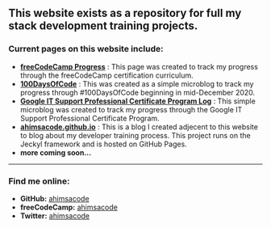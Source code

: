 This website exists as a repository for full my stack development training projects.
---
### Current pages on this website include:
- **[freeCodeCamp Progress](/fcc/)**
: This page was created to track my progress through the freeCodeCamp certification curriculum.
- **[100DaysOfCode](/100daysofcode.md)**
: This was created as a simple microblog to track my progress through #100DaysOfCode beginning in mid-December 2020.
- **[Google IT Support Professional Certificate Program Log](/it-support-pro-certificate-program.md)**
:  This simple microblog was created to track my progress through the Google IT Support Professional Certificate Program.
- **[ahimsacode.github.io](https://ahimsacode.github.io/)**
: This is a blog I created adjecent to this website to blog about my developer training process. This project runs on the Jeckyl framework and is hosted on GitHub Pages.
- **more coming soon...**
---
### Find me online:
- **GitHub:** [ahimsacode](https://github.com/ahimsacode)
- **freeCodeCamp:** [ahimsacode](https://www.freecodecamp.org/ahimsacode)
- **Twitter:** [ahimsacode](https://twitter.com/ahimsacode)
